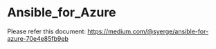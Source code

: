 # Ansible_for_Azure

Please refer this document:
https://medium.com/@syerge/ansible-for-azure-70e4e85fb9eb
